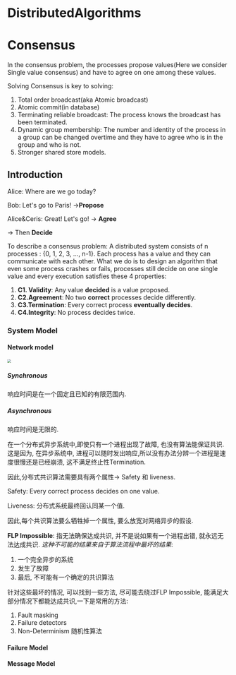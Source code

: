 

# DistributedAlgorithms

# Consensus

In the consensus problem, the processes propose values(Here we consider Single value consensus) and have to agree on one among these values.



Solving Consensus is key to solving:

1. Total order broadcast(aka Atomic broadcast)
2. Atomic commit(in database)
3. Terminating reliable broadcast: The process knows the broadcast has been terminated.
4. Dynamic group membership: The number and identity of the process in a group can be changed overtime and they have to agree who is in the group and who is not.
5. Stronger shared store models.



## Introduction

Alice: Where are we go today?

Bob: Let's go to Paris!     ->**Propose**

Alice&Ceris: Great! Let's go!  -> **Agree**

-> Then **Decide**



To describe a consensus problem: A distributed system consists of n processes : {0, 1, 2, 3, ..., n-1}. Each process has a value and they can communicate with each other. What we do is to design an algorithm that even some process crashes or fails, processes still decide on one single value and every execution satisfies these 4 properties: 

1. **C1. Validity**: Any value **decided** is a value proposed.
2. **C2.Agreement**: No two **correct** processes decide differently.
3. **C3.Termination**: Every correct process **eventually decides**.
4. **C4.Integrity**: No process decides twice.



### System Model

#### Network model

<img src="/Users/luhaida/Documents/EPFL/CS-451Distributed algorithm/DistributedAlgorithms/figure/NetworkModel.png" style="zoom:50%;" />



##### Synchronous

响应时间是在一个固定且已知的有限范围内.

##### Asynchronous

响应时间是无限的.

在一个分布式异步系统中,即使只有一个进程出现了故障, 也没有算法能保证共识. 这是因为, 在异步系统中, 进程可以随时发出响应,所以没有办法分辨一个进程是速度很慢还是已经崩溃, 这不满足终止性Termination.

因此,分布式共识算法需要具有两个属性-> Safety 和 liveness.

Safety: Every correct process decides on one value.

Liveness: 分布式系统最终回认同某一个值.

因此,每个共识算法要么牺牲掉一个属性, 要么放宽对网络异步的假设.



**FLP Impossible**: 指无法确保达成共识, 并不是说如果有一个进程出错, 就永远无法达成共识. *这种不可能的结果来自于算法流程中最坏的结果*:

1. 一个完全异步的系统
2. 发生了故障
3. 最后, 不可能有一个确定的共识算法



针对这些最坏的情况, 可以找到一些方法, 尽可能去绕过FLP Impossible, 能满足大部分情况下都能达成共识,一下是常用的方法:

1. Fault masking
2. Failure detectors
3. Non-Determinism 随机性算法





#### Failure Model

#### Message Model



